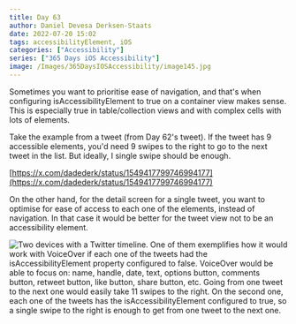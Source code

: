 ```yaml
---
title: Day 63
author: Daniel Devesa Derksen-Staats
date: 2022-07-20 15:02
tags: accessibilityElement, iOS
categories: ["Accessibility"]
series: ["365 Days iOS Accessibility"]
image: /Images/365DaysIOSAccessibility/image145.jpg
---
```


Sometimes you want to prioritise ease of navigation, and that's when configuring isAccessibilityElement to true on a container view makes sense. This is especially true in table/collection views and with complex cells with lots of elements.  

Take the example from a tweet (from Day 62's tweet). If the tweet has 9 accessible elements, you'd need 9 swipes to the right to go to the next tweet in the list. But ideally, I single swipe should be enough. 

[https://x.com/dadederk/status/1549417799746994177](https://x.com/dadederk/status/1549417799746994177)

On the other hand, for the detail screen for a single tweet, you want to optimise for ease of access to each one of the elements, instead of navigation. In that case it would be better for the tweet view not to be an accessibility element.

![Two devices with a Twitter timeline. One of them exemplifies how it would work with VoiceOver if each one of the tweets had the isAccessibilityElement property configured to false. VoiceOver would be able to focus on: name, handle, date, text, options button, comments button, retweet button, like button, share button, etc. Going from one tweet to the next one would easily take 11 swipes to the right. On the second one, each one of the tweets has the isAccessibilityElement configured to true, so a single swipe to the right is enough to get from one tweet to the next one.](/Images/365DaysIOSAccessibility/image145.jpg)





